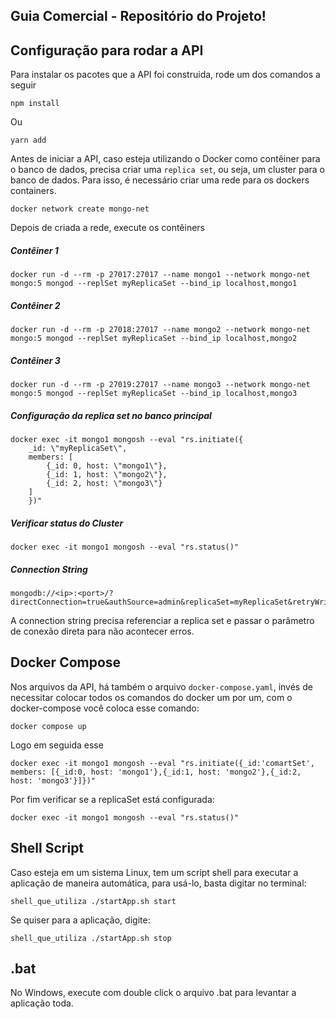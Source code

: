 ## Guia Comercial - Repositório do Projeto!

## Configuração para rodar a API

Para instalar os pacotes que a API foi construida, rode um dos comandos a seguir

    npm install

Ou

    yarn add

Antes de iniciar a API, caso esteja utilizando o Docker como contêiner para o banco de dados, precisa criar uma `replica set`, ou seja, um cluster para o banco de dados. Para isso, é necessário criar uma rede para os dockers containers.

    docker network create mongo-net

Depois de criada a rede, execute os contêiners

##### Contêiner 1
    docker run -d --rm -p 27017:27017 --name mongo1 --network mongo-net mongo:5 mongod --replSet myReplicaSet --bind_ip localhost,mongo1

##### Contêiner 2
    docker run -d --rm -p 27018:27017 --name mongo2 --network mongo-net mongo:5 mongod --replSet myReplicaSet --bind_ip localhost,mongo2

##### Contêiner 3
    docker run -d --rm -p 27019:27017 --name mongo3 --network mongo-net mongo:5 mongod --replSet myReplicaSet --bind_ip localhost,mongo3


##### Configuração da replica set no banco principal

    docker exec -it mongo1 mongosh --eval "rs.initiate({
        _id: \"myReplicaSet\",
        members: [
            {_id: 0, host: \"mongo1\"},
            {_id: 1, host: \"mongo2\"},
            {_id: 2, host: \"mongo3\"}
        ]
        })"

##### Verificar status do Cluster

    docker exec -it mongo1 mongosh --eval "rs.status()"


##### Connection String

    mongodb://<ip>:<port>/?directConnection=true&authSource=admin&replicaSet=myReplicaSet&retryWrites=true


A connection string precisa referenciar a replica set e passar o parâmetro de conexão direta para não acontecer erros.

## Docker Compose

Nos arquivos da API, há também o arquivo `docker-compose.yaml`, invés de necessitar colocar todos os comandos do docker um por um, com o docker-compose você coloca esse comando:

    docker compose up

Logo em seguida esse

    docker exec -it mongo1 mongosh --eval "rs.initiate({_id:'comartSet', members: [{_id:0, host: 'mongo1'},{_id:1, host: 'mongo2'},{_id:2, host: 'mongo3'}]})"

Por fim verificar se a replicaSet está configurada:

    docker exec -it mongo1 mongosh --eval "rs.status()"
    
## Shell Script

Caso esteja em um sistema Linux, tem um script shell para executar a aplicação de maneira automática, para usá-lo, basta digitar no terminal:
    
    shell_que_utiliza ./startApp.sh start
    
Se quiser para a aplicação, digite:
    
    shell_que_utiliza ./startApp.sh stop
   
   
## .bat

No Windows, execute com double click o arquivo .bat para levantar a aplicação toda.
